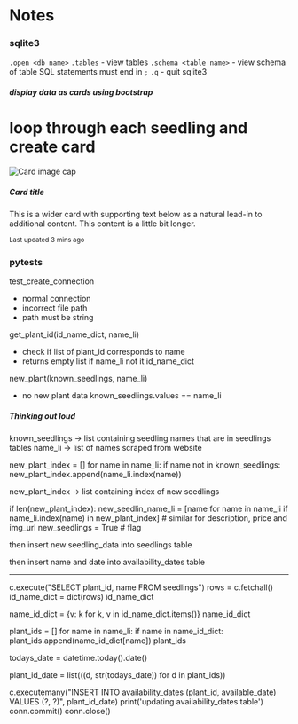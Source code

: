 # Notes

### sqlite3
`.open <db name>`
`.tables` - view tables
`.schema <table name>` - view schema of table
SQL statements must end in `;`
`.q` - quit sqlite3



##### display data as cards using bootstrap

<div class="card-group">

  # loop through each seedling and create card
  <div class="card">
    <img class="card-img-top" src="..." alt="Card image cap">
    <div class="card-body">
      <h5 class="card-title">Card title</h5>
      <p class="card-text">This is a wider card with supporting text below as a natural lead-in to additional content. This content is a little bit longer.</p>
      <p class="card-text"><small class="text-muted">Last updated 3 mins ago</small></p>
    </div>
  </div>

</div>


### pytests
test_create_connection
- normal connection
- incorrect file path
- path must be string

get_plant_id(id_name_dict, name_li)
- check if list of plant_id corresponds to name
- returns empty list if name_li not it id_name_dict

new_plant(known_seedlings, name_li)
- no new plant data known_seedlings.values == name_li

##### Thinking out loud
known_seedlings -> list containing seedling names that are in seedlings tables
name_li -> list of names scraped from website

new_plant_index = []
for name in name_li:
    if name not in known_seedlings:
        new_plant_index.append(name_li.index(name))

new_plant_index -> list containing index of new seedlings

if len(new_plant_index):
    new_seedlin_name_li = [name for name in name_li if name_li.index(name) in new_plant_index]
    # similar for description, price and img_url
    new_seedlings = True # flag
    <function to notify of new seedlings>

then insert new seedling_data into seedlings table <insert into table function>

then insert name and date into availability_dates table <a function>

---
c.execute("SELECT plant_id, name FROM seedlings")
rows = c.fetchall()
id_name_dict = dict(rows)
id_name_dict

name_id_dict = {v: k for k, v in id_name_dict.items()}
name_id_dict

plant_ids = []
for name in name_li:
    if name in name_id_dict:
        plant_ids.append(name_id_dict[name])
plant_ids

todays_date =  datetime.today().date()

plant_id_date = list(((d, str(todays_date)) for d in plant_ids))

c.executemany("INSERT INTO availability_dates (plant_id, available_date) \
               VALUES (?, ?)",
               plant_id_date)
print('updating availability_dates table')
conn.commit()
conn.close()
